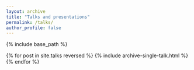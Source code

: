 ```yaml
---
layout: archive
title: "Talks and presentations"
permalink: /talks/
author_profile: false
---
```


{% include base_path %}

<!-- include all .md files -->
{% for post in site.talks reversed %}
  {% include archive-single-talk.html %}
{% endfor %}
